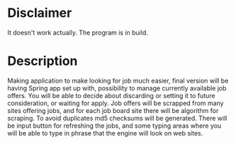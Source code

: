 # Disclaimer
It doesn't work actually. The program is in build.

# Description

Making application to make looking for job much easier, final version will be having Spring app set up with, possibility to manage currently available job offers. You will be able to decide about discarding or setting it to future consideration, or waiting for apply. Job offers will be scrapped from many sites offering jobs, and for each job board site there will be algorithm for scraping. To avoid duplicates md5 checksums will be generated. There will be input button for refreshing the jobs, and some typing areas where you will be able to type in phrase that the engine will look on web sites.